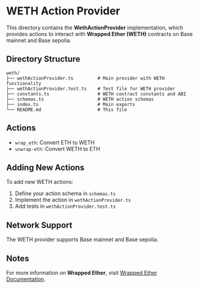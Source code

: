 # WETH Action Provider

This directory contains the **WethActionProvider** implementation, which provides actions to interact with **Wrapped Ether (WETH)** contracts on Base mainnet and Base sepolia.

## Directory Structure

```
weth/
├── wethActionProvider.ts         # Main provider with WETH functionality
├── wethActionProvider.test.ts    # Test file for WETH provider
├── constants.ts                  # WETH contract constants and ABI
├── schemas.ts                    # WETH action schemas
├── index.ts                      # Main exports
└── README.md                     # This file
```

## Actions

- `wrap_eth`: Convert ETH to WETH
- `unwrap-eth`: Convert WETH to ETH

## Adding New Actions

To add new WETH actions:

1. Define your action schema in `schemas.ts`
2. Implement the action in `wethActionProvider.ts`
3. Add tests in `wethActionProvider.test.ts`

## Network Support

The WETH provider supports Base mainnet and Base sepolia.

## Notes

For more information on **Wrapped Ether**, visit [Wrapped Ether Documentation](https://ethereum.org/en/wrapped-eth/).
